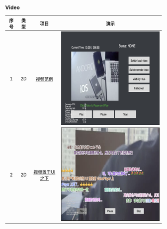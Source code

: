 ### Video
| 序号 | 类型 | 项目 | 演示 |
| :---: | :---: | :---: | :---: |
| 1 | 2D | [视频范例](https://github.com/yeshao2069/CocosCreatorHowToUse/tree/v3.6.x/proj/Video/Creator3.6.0_VideoPlayer) | <div align=center><img src="../../image/202203/2022030207.jpg" width="400" height="300" /></div> |
| 2 | 2D | [视频置于UI之下](https://github.com/yeshao2069/CocosCreatorHowToUse/tree/v3.6.x/proj/Video/Creator3.6.0_VideoStayOnBottom)  | <div align=center><img src="../../image/202203/2022030208.jpg" width="400" height="300" /></div> |